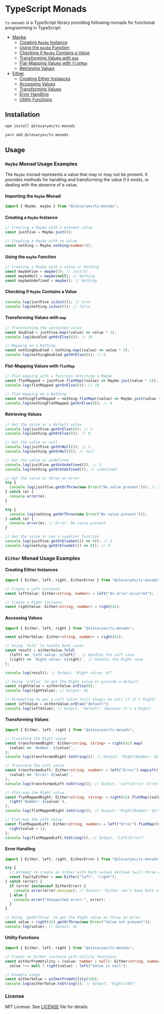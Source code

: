 # TypeScript Monads

`ts-monads` is a TypeScript library providing following monads for functional programming in TypeScript:

- [Maybe](#maybe-monad-usage-examples)
  - [Creating `Maybe` Instance](#creating-a-maybe-instance)
  - [Using the `maybe` Function](#using-the-maybe-function)
  - [Checking if `Maybe` Contains a Value](#checking-if-maybe-contains-a-value)
  - [Transforming Values with `map`](#transforming-values-with-map)
  - [Flat-Mapping Values with `flatMap`](#flat-mapping-values-with-flatmap)
  - [Retrieving Values](#retrieving-values)
- [Either](#either-monad-usage-examples)
  - [Creating Either Instances](#creating-either-instances)
  - [Accessing Values](#accessing-values)
  - [Transforming Values](#transforming-values)
  - [Error Handling](#error-handling)
  - [Utility Functions](#utility-functions)

## Installation

```bash
npm install @slesaryev/ts-monads
```

```bash
yarn add @slesaryev/ts-monads
```

## Usage

### `Maybe` Monad Usage Examples

The `Maybe` monad represents a value that may or may not be present. It provides methods for handling and transforming the value if it exists, or dealing with the absence of a value.

#### Importing the `Maybe` Monad

```typescript
import { Maybe, maybe } from "@slesaryev/ts-monads";
```

#### Creating a `Maybe` Instance

```typescript
// Creating a Maybe with a present value
const justFive = Maybe.just(5);

// Creating a Maybe with no value
const nothing = Maybe.nothing<number>();
```

#### Using the `maybe` Function

```typescript
// Creating a Maybe with a value or Nothing
const maybeFive = maybe(5); // Just(5)
const maybeNull = maybe(null); // Nothing
const maybeUndefined = maybe(); // Nothing
```

#### Checking if `Maybe` Contains a Value

```typescript
console.log(justFive.isJust()); // true
console.log(nothing.isJust()); // false
```

#### Transforming Values with `map`

```typescript
// Transforming the contained value
const doubled = justFive.map((value) => value * 2);
console.log(doubled.getOrElse(0)); // 10

// Mapping on a Nothing
const nothingDoubled = nothing.map((value) => value * 2);
console.log(nothingDoubled.getOrElse(0)); // 0
```

#### Flat-Mapping Values with `flatMap`

```typescript
// Flat-mapping with a function returning a Maybe
const flatMapped = justFive.flatMap((value) => Maybe.just(value * 2));
console.log(flatMapped.getOrElse(0)); // 10

// Flat-mapping on a Nothing
const nothingFlatMapped = nothing.flatMap((value) => Maybe.just(value * 2));
console.log(nothingFlatMapped.getOrElse(0)); // 0
```

#### Retrieving Values

```typescript
// Get the value or a default value
console.log(justFive.getOrElse(0)); // 5
console.log(nothing.getOrElse(0)); // 0

// Get the value or null
console.log(justFive.getOrNull()); // 5
console.log(nothing.getOrNull()); // null

// Get the value or undefined
console.log(justFive.getOrUndefined()); // 5
console.log(nothing.getOrUndefined()); // undefined

// Get the value or throw an error
try {
  console.log(justFive.getOrThrow(new Error("No value present"))); // 5
} catch (e) {
  console.error(e);
}

try {
  console.log(nothing.getOrThrow(new Error("No value present")));
} catch (e) {
  console.error(e); // Error: No value present
}

// Get the value or use a supplier function
console.log(justFive.getOrElseGet(() => 0)); // 5
console.log(nothing.getOrElseGet(() => 0)); // 0
```

### `Either` Monad Usage Examples

#### Creating Either Instances

```typescript
import { Either, left, right, EitherError } from "@slesaryev/ts-monads";

// Create a Left instance
const leftValue: Either<string, number> = left("An error occurred");

// Create a Right instance
const rightValue: Either<string, number> = right(42);
```

#### Accessing Values

```typescript
import { Either, left, right } from "@slesaryev/ts-monads";

const eitherValue: Either<string, number> = right(42);

// Using `fold` to handle both cases
const result = eitherValue.fold(
  (left) => `Left value: ${left}`, // Handles the Left case
  (right) => `Right value: ${right}`, // Handles the Right case
);

console.log(result); // Output: "Right value: 42"

// Using `orElse` to get the Right value or provide a default
const rightValue = eitherValue.orElse(0);
console.log(rightValue); // Output: 42

// Attempting to get a Left value (will always be null if it's Right)
const leftValue = eitherValue.orElse("default");
console.log(leftValue); // Output: "default" (because it's a Right)
```

#### Transforming Values

```typescript
import { Either, left, right } from "@slesaryev/ts-monads";

// Transform the Right value
const transformedRight: Either<string, string> = right(42).map(
  (value) => `Number: ${value}`,
);
console.log(transformedRight.toString()); // Output: "Right(Number: 42)"

// Transform the Left value
const transformedLeft: Either<string, number> = left("Error").mapLeft(
  (value) => `Error: ${value}`,
);
console.log(transformedLeft.toString()); // Output: "Left(Error: Error)"

// Flat-map the Right value
const flatMappedRight: Either<string, string> = right(42).flatMap((value) =>
  right(`Number: ${value}`),
);
console.log(flatMappedRight.toString()); // Output: "Right(Number: 42)"

// Flat-map the Left value
const flatMappedLeft: Either<string, number> = left("Error").flatMap((value) =>
  right(value + 1),
);
console.log(flatMappedLeft.toString()); // Output: "Left(Error)"
```

#### Error Handling

```typescript
import { Either, left, right, EitherError } from "@slesaryev/ts-monads";

try {
  // Attempt to create an Either with both values defined (will throw error)
  const faultyEither = new Either("left", "right");
} catch (error) {
  if (error instanceof EitherError) {
    console.error(error.message); // Output: "Either can't have both values defined."
  } else {
    console.error("Unexpected error:", error);
  }
}

// Using `getOrThrow` to get the Right value or throw an error
const value = right(42).getOrThrow(new Error("Value not present"));
console.log(value); // Output: 42
```

#### Utility Functions

```typescript
import { Either, left, right } from "@slesaryev/ts-monads";

// Create an Either instance with utility functions
const eitherFromUtility = (value: number | null): Either<string, number> =>
  value !== null ? right(value) : left("Value is null");

// Example usage
const eitherValue = eitherFromUtility(100);
console.log(eitherValue.toString()); // Output: "Right(100)"
```

### License

MIT License. See [LICENSE](LICENSE) file for details.
